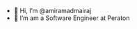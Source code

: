 - 👋 Hi, I’m @amiramadmairaj
- 👀 I’m am a Software Engineer at Peraton


<!---
amiramadmairaj/amiramadmairaj is a ✨ special ✨ repository because its `README.md` (this file) appears on your GitHub profile.
You can click the Preview link to take a look at your changes.
--->
